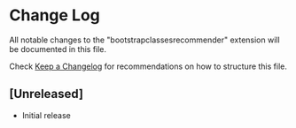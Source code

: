 # Change Log

All notable changes to the "bootstrapclassesrecommender" extension will be documented in this file.

Check [Keep a Changelog](http://keepachangelog.com/) for recommendations on how to structure this file.

## [Unreleased]

- Initial release